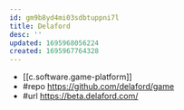 ```yaml
---
id: gm9b8yd4mi03sdbtuppni7l
title: Delaford
desc: ''
updated: 1695968056224
created: 1695967764328
---
```


- [[c.software.game-platform]]
- #repo https://github.com/delaford/game
- #url https://beta.delaford.com/


